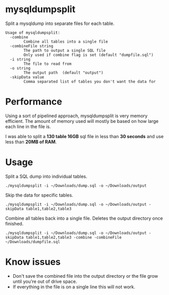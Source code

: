 # mysqldumpsplit
Split a mysqldump into separate files for each table.

```
Usage of mysqldumpsplit:
  -combine
        Combine all tables into a single file
  -combineFile string
        The path to output a single SQL file
        Only used if combine flag is set (default "dumpfile.sql")
  -i string
        The file to read from
  -o string
        The output path  (default "output")
  -skipData value
        Comma separated list of tables you don't want the data for
```

# Performance

Using a sort of pipelined approach, mysqldumpsplit is very memory efficient.
The amount of memory used will mostly be based on how large each line in the file is.

I was able to split a **130 table 16GB** sql file in less than **30 seconds** and use less than **20MB of RAM**.

# Usage

Split a SQL dump into individual tables.

`./mysqldumpsplit -i ~/Downloads/dump.sql -o ~/Downloads/output`

Skip the data for specific tables.

`./mysqldumpsplit -i ~/Downloads/dump.sql -o ~/Downloads/output -skipData table1,table2,table3`

Combine all tables back into a single file. Deletes the output directory once finished.

`./mysqldumpsplit -i ~/Downloads/dump.sql -o ~/Downloads/output -skipData table1,table2,table3 -combine -combineFile ~/Downloads/dumpfile.sql`

# Know issues
- Don't save the combined file into the output directory or the file grow until you're out of drive space.
- If everything in the file is on a single line this will not work.
